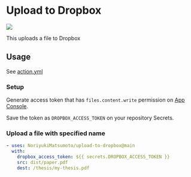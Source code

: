 # Upload to Dropbox

[![](https://github.com/NoriyukiMatsumoto/upload-to-dropbox-action/workflows/build-test/badge.svg)](https://github.com/NoriyukiMatsumoto/upload-to-dropbox-action/actions)

This uploads a file to Dropbox

## Usage

See [action.yml](action.yml)

### Setup

Generate access token that has `files.content.write` permission on [App Console](https://www.dropbox.com/developers/apps).

Save the token as `DROPBOX_ACCESS_TOKEN` on your repository Secrets.

### Upload a file with specified name

```yaml
- uses: NoriyukiMatsumoto/upload-to-dropbox@main
  with:
    dropbox_access_token: ${{ secrets.DROPBOX_ACCESS_TOKEN }}
    src: dist/paper.pdf
    dest: /thesis/my-thesis.pdf
```
